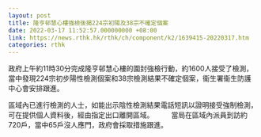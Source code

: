 ```yaml
---
layout: post
title: 隆亨邨慧心樓強檢後揭224宗初陽及38宗不確定個案
date: 2022-03-17 11:52:57.000000000 +08:00
link: https://news.rthk.hk/rthk/ch/component/k2/1639415-20220317.htm
categories: rthk
---
```


政府上午約11時30分完成隆亨邨慧心樓的圍封強檢行動，約1600人接受了檢測，當中發現224宗初步陽性檢測個案和38宗檢測結果不確定個案，衞生署衞生防護中心會安排跟進。

區域內已進行檢測的人士，如能出示陰性檢測結果電話短訊以證明接受強制檢測，可在提供個人資料後，經由指定出口離開區域。
　　 
當局在區域內派員到訪約720戶，當中65戶沒人應門，政府會採取措施跟進。
　　
